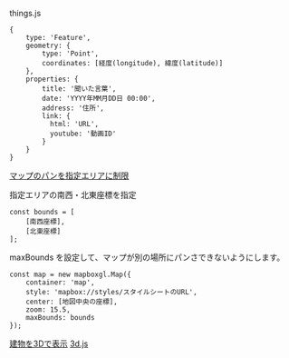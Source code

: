 things.js
```
{
    type: 'Feature',
    geometry: {
        type: 'Point',
        coordinates: [経度(longitude), 緯度(latitude)]
    },
    properties: {
        title: '聞いた言葉',
        date: 'YYYY年MM月DD日 00:00',
        address: '住所',
        link: {
          html: 'URL',
          youtube: '動画ID'
        }
    }
}
```

[マップのパンを指定エリアに制限](https://docs.mapbox.com/jp/mapbox-gl-js/example/restrict-bounds/)

指定エリアの南西・北東座標を指定
```
const bounds = [
    [南西座標],
    [北東座標]
];
```

maxBounds を設定して、マップが別の場所にパンさできないようにします。
```
const map = new mapboxgl.Map({
    container: 'map',
    style: 'mapbox://styles/スタイルシートのURL',
    center: [地図中央の座標],
    zoom: 15.5,
    maxBounds: bounds
});
```

[建物を3Dで表示](https://docs.mapbox.com/jp/mapbox-gl-js/example/3d-buildings/)
[3d.js](www/js/3d.js)